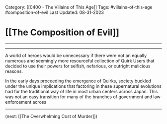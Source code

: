 Category: [[0400 - The Villains of This Age]]
Tags: #villains-of-this-age #composition-of-evil
Last Updated: 08-31-2023

# [[The Composition of Evil]]

****

****

A world of heroes would be unnecessary if there were not an equally numerous and seemingly more resourceful collection of Quirk Users that decided to use their powers for selfish, nefarious, or outright malicious reasons.

In the early days proceeding the emergence of Quirks, society buckled under the unique implications that factoring in these supernatural evolutions had for the traditional way of life in most urban centers across Japan. This was not an easy transition for many of the branches of government and law enforcement across 

****

(next: [[The Overwhelming Cost of Murder]])